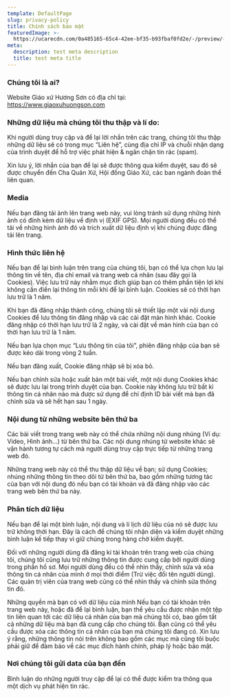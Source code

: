 ```yaml
---
template: DefaultPage
slug: privacy-policy
title: Chính sách bảo mật
featuredImage: >-
  https://ucarecdn.com/0a485165-65c4-42ee-bf35-b93fbaf0fd2e/-/preview/-/rotate/270/
meta:
  description: test meta description
  title: test meta title
---
```

### Chúng tôi là ai?

Website Giáo xứ Hương Sơn có địa chỉ tại: https://www.giaoxuhuongson.com

### Những dữ liệu mà chúng tôi thu thập và lí do:
Khi người dùng truy cập và để lại lời nhắn trên các trang, chúng tôi thu thập những dữ liệu sẽ có trong mục “Liên hệ”, cùng địa chỉ IP và chuỗi nhận dạng của trình duyệt để hỗ trợ việc phát hiện & ngăn chặn tin rác (spam).

Xin lưu ý, lời nhắn của bạn để lại sẽ được thông qua kiểm duyệt, sau đó sẽ được chuyển đến Cha Quản Xứ, Hội đồng Giáo Xứ, các ban ngành đoàn thể liên quan.

### Media
Nếu bạn đăng tải ảnh lên trang web này, vui lòng tránh sử dụng những hình ảnh có đính kèm dữ liệu về định vị (EXIF GPS). Mọi người dùng đều có thể tải về những hình ảnh đó và trích xuất dữ liệu định vị khi chúng được đăng tải lên trang.

### Hình thức liên hệ
Nếu bạn để lại bình luận trên trang của chúng tôi, bạn có thể lựa chọn lưu lại thông tin về tên, địa chỉ email và trang web cá nhân (sau đây gọi là Cookies). Việc lưu trữ này nhằm mục đích giúp bạn có thêm phần tiện lợi khi không cần điền lại thông tin mỗi khi để lại bình luận. Cookies sẽ có thời hạn lưu trữ là 1 năm.

Khi bạn đã đăng nhập thành công, chúng tôi sẽ thiết lập một vài nội dung Cookies để lưu thông tin đăng nhập và các cài đặt màn hình khác. Cookie đăng nhập có thời hạn lưu trữ là 2 ngày, và cài đặt về màn hình của bạn có thời hạn lưu trữ là 1 năm.

Nếu bạn lựa chọn mục “Lưu thông tin của tôi”, phiên đăng nhập của bạn sẽ được kéo dài trong vòng 2 tuần.

Nếu bạn đăng xuất, Cookie đăng nhập sẽ bị xóa bỏ.

Nếu bạn chỉnh sửa hoặc xuất bản một bài viết, một nội dung Cookies khác sẽ được lưu lại trong trình duyệt của bạn. Cookie này không lưu trữ bất kì thông tin cá nhân nào mà được sử dụng để chỉ định ID bài viết mà bạn đã chỉnh sửa và sẽ hết hạn sau 1 ngày.

### Nội dung từ những website bên thứ ba
Các bài viết trong trang web này có thể chứa những nội dung nhúng (Ví dụ: Video, Hình ảnh…) từ bên thứ ba. Các nội dung nhúng từ website khác sẽ vận hành tương tự cách mà người dùng truy cập trực tiếp từ những trang web đó.

Những trang web này có thể thu thập dữ liệu về bạn; sử dụng Cookies; nhúng những thông tin theo dõi từ bên thứ ba, bao gồm những tương tác của bạn với nội dung đó nếu bạn có tài khoản và đã đăng nhập vào các trang web bên thứ ba này.

### Phân tích dữ liệu
Nếu bạn để lại một bình luận, nội dung và lí lịch dữ liệu của nó sẽ được lưu trữ không thời hạn. Đây là cách để chúng tôi nhận diện và kiểm duyệt những bình luận kế tiếp thay vì giữ chúng trong hàng chờ kiểm duyệt.

Đối với những người dùng đã đăng kí tài khoản trên trang web của chúng tôi, chúng tôi cũng lưu trữ những thông tin được cung cấp bởi người dùng trong phần hồ sơ. Mọi người dùng đều có thể nhìn thấy, chỉnh sửa và xóa thông tin cá nhân của mình ở mọi thời điểm (Trừ việc đổi tên người dùng). Các quản trị viên của trang web cũng có thể nhìn thấy và chỉnh sửa thông tin đó.

Những quyền mà bạn có với dữ liệu của mình
Nếu bạn có tài khoản trên trang web này, hoặc đã để lại bình luận, bạn thể yêu cầu được nhận một tệp tin liên quan tới các dữ liệu cá nhân của bạn mà chúng tôi có, bao gồm tất cả những dữ liệu mà bạn đã cung cấp cho chúng tôi. Bạn cũng có thể yêu cầu được xóa các thông tin cá nhân của bạn mà chúng tôi đang có. Xin lưu ý rằng, những thông tin nói trên không bao gồm các mục mà cũng tôi buộc phải giữ để đảm bảo về các mục đích hành chính, pháp lý hoặc bảo mật.

### Nơi chúng tôi gửi data của bạn đến
Bình luận do những người truy cập để lại có thể được kiểm tra thông qua một dịch vụ phát hiện tin rác.
